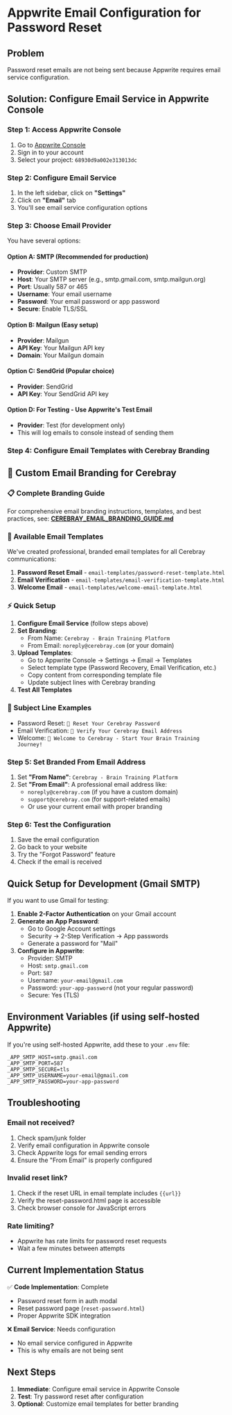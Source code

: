 # Appwrite Email Configuration for Password Reset

## Problem
Password reset emails are not being sent because Appwrite requires email service configuration.

## Solution: Configure Email Service in Appwrite Console

### Step 1: Access Appwrite Console
1. Go to [Appwrite Console](https://cloud.appwrite.io)
2. Sign in to your account
3. Select your project: `68930d9a002e313013dc`

### Step 2: Configure Email Service
1. In the left sidebar, click on **"Settings"**
2. Click on **"Email"** tab
3. You'll see email service configuration options

### Step 3: Choose Email Provider
You have several options:

#### Option A: SMTP (Recommended for production)
- **Provider**: Custom SMTP
- **Host**: Your SMTP server (e.g., smtp.gmail.com, smtp.mailgun.org)
- **Port**: Usually 587 or 465
- **Username**: Your email username
- **Password**: Your email password or app password
- **Secure**: Enable TLS/SSL

#### Option B: Mailgun (Easy setup)
- **Provider**: Mailgun
- **API Key**: Your Mailgun API key
- **Domain**: Your Mailgun domain

#### Option C: SendGrid (Popular choice)
- **Provider**: SendGrid
- **API Key**: Your SendGrid API key

#### Option D: For Testing - Use Appwrite's Test Email
- **Provider**: Test (for development only)
- This will log emails to console instead of sending them

### Step 4: Configure Email Templates with Cerebray Branding

## 🎨 Custom Email Branding for Cerebray

### 📋 Complete Branding Guide
For comprehensive email branding instructions, templates, and best practices, see:
**[CEREBRAY_EMAIL_BRANDING_GUIDE.md](./CEREBRAY_EMAIL_BRANDING_GUIDE.md)**

### 📧 Available Email Templates
We've created professional, branded email templates for all Cerebray communications:

1. **Password Reset Email** - `email-templates/password-reset-template.html`
2. **Email Verification** - `email-templates/email-verification-template.html`  
3. **Welcome Email** - `email-templates/welcome-email-template.html`

### ⚡ Quick Setup
1. **Configure Email Service** (follow steps above)
2. **Set Branding**:
   - From Name: `Cerebray - Brain Training Platform`
   - From Email: `noreply@cerebray.com` (or your domain)
3. **Upload Templates**:
   - Go to Appwrite Console → Settings → Email → Templates
   - Select template type (Password Recovery, Email Verification, etc.)
   - Copy content from corresponding template file
   - Update subject lines with Cerebray branding
4. **Test All Templates**

### 🎯 Subject Line Examples
- Password Reset: `🧠 Reset Your Cerebray Password`
- Email Verification: `🧠 Verify Your Cerebray Email Address`
- Welcome: `🎉 Welcome to Cerebray - Start Your Brain Training Journey!`

### Step 5: Set Branded From Email Address
1. Set **"From Name"**: `Cerebray - Brain Training Platform`
2. Set **"From Email"**: A professional email address like:
   - `noreply@cerebray.com` (if you have a custom domain)
   - `support@cerebray.com` (for support-related emails)
   - Or use your current email with proper branding

### Step 6: Test the Configuration
1. Save the email configuration
2. Go back to your website
3. Try the "Forgot Password" feature
4. Check if the email is received

## Quick Setup for Development (Gmail SMTP)

If you want to use Gmail for testing:

1. **Enable 2-Factor Authentication** on your Gmail account
2. **Generate an App Password**:
   - Go to Google Account settings
   - Security → 2-Step Verification → App passwords
   - Generate a password for "Mail"
3. **Configure in Appwrite**:
   - Provider: SMTP
   - Host: `smtp.gmail.com`
   - Port: `587`
   - Username: `your-email@gmail.com`
   - Password: `your-app-password` (not your regular password)
   - Secure: Yes (TLS)

## Environment Variables (if using self-hosted Appwrite)

If you're using self-hosted Appwrite, add these to your `.env` file:

```env
_APP_SMTP_HOST=smtp.gmail.com
_APP_SMTP_PORT=587
_APP_SMTP_SECURE=tls
_APP_SMTP_USERNAME=your-email@gmail.com
_APP_SMTP_PASSWORD=your-app-password
```

## Troubleshooting

### Email not received?
1. Check spam/junk folder
2. Verify email configuration in Appwrite console
3. Check Appwrite logs for email sending errors
4. Ensure the "From Email" is properly configured

### Invalid reset link?
1. Check if the reset URL in email template includes `{{url}}`
2. Verify the reset-password.html page is accessible
3. Check browser console for JavaScript errors

### Rate limiting?
- Appwrite has rate limits for password reset requests
- Wait a few minutes between attempts

## Current Implementation Status

✅ **Code Implementation**: Complete
- Password reset form in auth modal
- Reset password page (`reset-password.html`)
- Proper Appwrite SDK integration

❌ **Email Service**: Needs configuration
- No email service configured in Appwrite
- This is why emails are not being sent

## Next Steps

1. **Immediate**: Configure email service in Appwrite Console
2. **Test**: Try password reset after configuration
3. **Optional**: Customize email templates for better branding